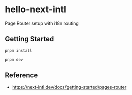 hello-next-intl
=====

Page Router setup with i18n routing

## Getting Started

```bash
pnpm install
```

```bash
pnpm dev
```

## Reference

- https://next-intl.dev/docs/getting-started/pages-router
